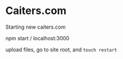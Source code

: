 # Caiters.com
Starting new caiters.com

npm start / localhost:3000

upload files, go to site root, and `touch restart`
